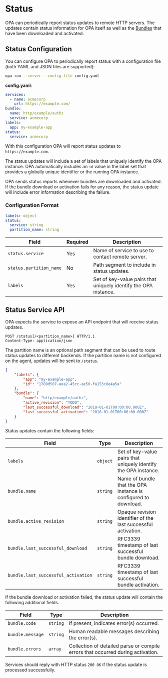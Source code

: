 # Status

OPA can periodically report status updates to remote HTTP servers. The
updates contain status information for OPA itself as well as the
[Bundles](bundles.md) that have been downloaded and activated.

## Status Configuration

You can configure OPA to periodically report status with a configuration file
(both YAML and JSON files are supported):

```bash
opa run --server --config-file config.yaml
```

**config.yaml**:

```yaml
services:
  - name: acmecorp
    url: https://example.com/
bundle:
  name: http/example/authz
  service: acmecorp
labels:
  app: my-example-app
status:
  service: acmecorp
```

With this configuration OPA will report status updates to
`https://example.com`.

The status updates will include a set of labels that uniquely identify the
OPA instance. OPA automatically includes an `id` value in the label set that
provides a globally unique identifier or the running OPA instance.

OPA sends status reports whenever bundles are downloaded and activated. If
the bundle download or activation fails for any reason, the status update
will include error information describing the failure.

### Configuration Format

```yaml
labels: object
status:
  service: string
  partition_name: string
```

| Field | Required | Description |
| --- | --- | --- |
| `status.service` | Yes | Name of service to use to contact remote server. |
| `status.partition_name` | No | Path segment to include in status updates. |
| `labels` | Yes | Set of key-value pairs that uniquely identify the OPA instance. |

## Status Service API

OPA expects the service to expose an API endpoint that will receive status
updates.

```http
POST /status[/<partition_name>] HTTP/1.1
Content-Type: application/json
```

The partition name is an optional path segment that can be used to route
status updates to different backends. If the partition name is not configured
on the agent, updates will be sent to `/status`.

```json
{
    "labels": {
        "app": "my-example-app",
        "id": "1780d507-aea2-45cc-ae50-fa153c8e4a5a"
    },
    "bundle": {
        "name": "http/example/authz",
        "active_revision": "TODO",
        "last_successful_download": "2018-01-01T00:00:00.000Z",
        "last_successful_activation": "2018-01-01T00:00:00.000Z"
    }
}
```

Status updates contain the following fields:

| Field | Type | Description |
| --- | --- | --- |
| `labels` | `object` | Set of key-value pairs that uniquely identify the OPA instance. |
| `bundle.name` | `string` | Name of bundle that the OPA instance is configured to download. |
| `bundle.active_revision` | `string` | Opaque revision identifier of the last successful activation. |
| `bundle.last_successful_download` | `string` | RFC3339 timestamp of last successful bundle download. |
| `bundle.last_successful_activation` | `string` | RFC3339 timestamp of last successful bundle activation. |

If the bundle download or activation failed, the status update will contain
the following additional fields.

| Field | Type | Description |
| --- | --- | --- |
| `bundle.code` | `string` | If present, indicates error(s) occurred. |
| `bundle.message` | `string` | Human readable messages describing the error(s). |
| `bundle.errors` | `array` | Collection of detailed parse or compile errors that occurred during activation. |

Services should reply with HTTP status `200 OK` if the status update is
processed successfully.
